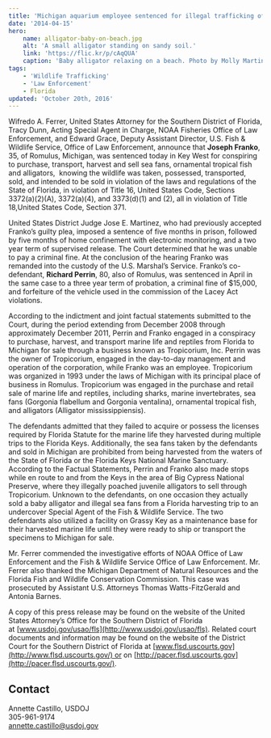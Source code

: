 ```yaml
---
title: 'Michigan aquarium employee sentenced for illegal trafficking of marine life'
date: '2014-04-15'
hero:
    name: alligator-baby-on-beach.jpg
    alt: 'A small alligator standing on sandy soil.'
    link: 'https://flic.kr/p/cAqQUA'
    caption: 'Baby alligator relaxing on a beach. Photo by Molly Martin, USFWS.'
tags:
    - 'Wildlife Trafficking'
    - 'Law Enforcement'
    - Florida
updated: 'October 20th, 2016'
---
```


Wifredo A. Ferrer, United States Attorney for the Southern District of Florida, Tracy Dunn, Acting Special Agent in Charge, NOAA Fisheries Office of Law Enforcement, and Edward Grace, Deputy Assistant Director, U.S. Fish & Wildlife Service, Office of Law Enforcement, announce that **Joseph Franko**, 35, of Romulus, Michigan, was sentenced today in Key West for conspiring to purchase, transport, harvest and sell sea fans, ornamental tropical fish and alligators,  knowing the wildlife was taken, possessed, transported, sold, and intended to be sold in violation of the laws and regulations of the State of Florida, in violation of Title 16, United States Code, Sections 3372(a)(2)(A), 3372(a)(4), and 3373(d)(1) and (2), all in violation of Title 18,United States Code, Section 371.

United States District Judge Jose E. Martinez, who had previously accepted Franko’s guilty plea, imposed a sentence of five months in prison, followed by five months of home confinement with electronic monitoring, and a two year term of supervised release. The Court determined that he was unable to pay a criminal fine. At the conclusion of the hearing Franko was remanded into the custody of the U.S. Marshal’s Service. Franko’s co-defendant, **Richard Perrin**, 80, also of Romulus, was sentenced in April in the same case to a three year term of probation, a criminal fine of $15,000, and forfeiture of the vehicle used in the commission of the Lacey Act violations.

According to the indictment and joint factual statements submitted to the Court, during the period extending from December 2008 through approximately December 2011, Perrin and Franko engaged in a conspiracy to purchase, harvest, and transport marine life and reptiles from Florida to Michigan for sale through a business known as Tropicorium, Inc. Perrin was the owner of Tropicorium, engaged in the day-to-day management and operation of the corporation, while Franko was an employee. Tropicorium was organized in 1993 under the laws of Michigan with its principal place of business in Romulus. Tropicorium was engaged in the purchase and retail sale of marine life and reptiles, including sharks, marine invertebrates, sea fans (Gorgonia flabellum and Gorgonia ventalina), ornamental tropical fish, and alligators (Alligator mississippiensis).

The defendants admitted that they failed to acquire or possess the licenses required by Florida Statute for the marine life they harvested during multiple trips to the Florida Keys. Additionally, the sea fans taken by the defendants and sold in Michigan are prohibited from being harvested from the waters of the State of Florida or the Florida Keys National Marine Sanctuary. According to the Factual Statements, Perrin and Franko also made stops while en route to and from the Keys in the area of Big Cypress National Preserve, where they illegally poached juvenile alligators to sell through Tropicorium. Unknown to the defendants, on one occasion they actually sold a baby alligator and illegal sea fans from a Florida harvesting trip to an undercover Special Agent of the Fish & Wildlife Service. The two defendants also utilized a facility on Grassy Key as a maintenance base for their harvested marine life until they were ready to ship or transport the specimens to Michigan for sale.

Mr. Ferrer commended the investigative efforts of NOAA Office of Law Enforcement and the Fish & Wildlife Service Office of Law Enforcement. Mr. Ferrer also thanked the Michigan Department of Natural Resources and the Florida Fish and Wildlife Conservation Commission. This case was prosecuted by Assistant U.S. Attorneys Thomas Watts-FitzGerald and Antonia Barnes.

A copy of this press release may be found on the website of the United States Attorney’s Office for the Southern District of Florida at [www.usdoj.gov/usao/fls](http://www.usdoj.gov/usao/fls). Related court documents and information may be found on the website of the District Court for the Southern District of Florida at [www.flsd.uscourts.gov](http://www.flsd.uscourts.gov/) or on [http://pacer.flsd.uscourts.gov](http://pacer.flsd.uscourts.gov/).

## Contact

Annette Castillo, USDOJ  
305-961-9174  
[annette.castillo@usdoj.gov](mailto:annette.castillo@usdoj.gov)
